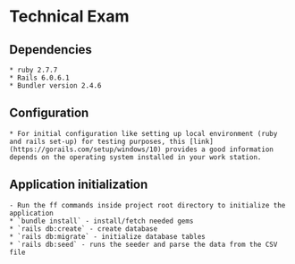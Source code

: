 # Technical Exam

## Dependencies
    * ruby 2.7.7
    * Rails 6.0.6.1
    * Bundler version 2.4.6

## Configuration
    * For initial configuration like setting up local environment (ruby and rails set-up) for testing purposes, this [link](https://gorails.com/setup/windows/10) provides a good information depends on the operating system installed in your work station.

## Application initialization
    - Run the ff commands inside project root directory to initialize the application
    * `bundle install` - install/fetch needed gems
    * `rails db:create` - create database
    * `rails db:migrate` - initialize database tables 
    * `rails db:seed` - runs the seeder and parse the data from the CSV file
